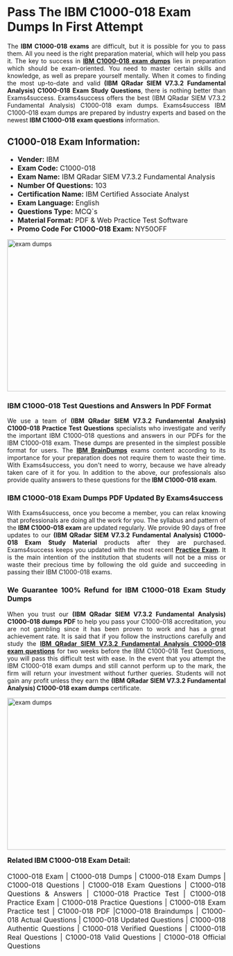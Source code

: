 <h1><strong><strong>Pass The IBM C1000-018 Exam Dumps In First Attempt</strong></strong></h1> <p style="text-align:justify">The <strong>IBM C1000-018 exams</strong> are difficult, but it is possible for you to pass them. All you need is the right preparation material, which will help you pass it. The key to success in <a href="https://www.exams4success.com/ibm/c1000-018-pdf-exam-dumps"><strong>IBM C1000-018 exam dumps</strong></a> lies in preparation which should be exam-oriented. You need to master certain skills and knowledge, as well as prepare yourself mentally. When it comes to finding the most up-to-date and valid <strong>(IBM QRadar SIEM V7.3.2 Fundamental Analysis) C1000-018 Exam Study Questions</strong>, there is nothing better than Exams4success. Exams4success offers the best (IBM QRadar SIEM V7.3.2 Fundamental Analysis) C1000-018 exam dumps. Exams4success IBM C1000-018 exam dumps are prepared by industry experts and based on the newest <strong>IBM C1000-018 exam questions</strong> information.</p> <h2><strong><strong>C1000-018 Exam Information:</strong></strong></h2> <ul> <li><span style="font-size:16px"><strong>Vender:</strong> IBM</span></li> <li><span style="font-size:16px"><strong>Exam Code:</strong> C1000-018</span></li> <li><span style="font-size:16px"><strong>Exam Name:</strong> IBM QRadar SIEM V7.3.2 Fundamental Analysis</span></li> <li><span style="font-size:16px"><strong>Number Of Questions:</strong> 103</span></li> <li><span style="font-size:16px"><strong>Certification Name:</strong> IBM Certified Associate Analyst</span></li> <li><span style="font-size:16px"><strong>Exam Language:</strong> English</span></li> <li><span style="font-size:16px"><strong>Questions Type:</strong> MCQ`s</span></li> <li><span style="font-size:16px"><strong>Material Format:</strong> PDF & Web Practice Test Software</span></li> <li><span style="font-size:16px"><strong>Promo Code For C1000-018 Exam: </strong>NY50OFF</span></li> </ul> <p><a href="https://www.exams4success.com/ibm/c1000-018-pdf-exam-dumps" rel="no-follow"><img alt="exam dumps" src="https://www.certcollections.com/uploads/content/infrist1.png" style="height:350px; width:750px" /></a></p> <h3><strong>IBM C1000-018 Test Questions and Answers In PDF Format</strong></h3> <p style="text-align:justify">We use a team of <strong>(IBM QRadar SIEM V7.3.2 Fundamental Analysis) C1000-018 Practice Test Questions</strong> specialists who investigate and verify the important IBM C1000-018 questions and answers in our PDFs for the IBM C1000-018 exam. These dumps are presented in the simplest possible format for users. The <a href="https://www.exams4success.com/ibm-exam-dumps"><strong>IBM BrainDumps</strong></a> exams content according to its importance for your preparation does not require them to waste their time. With Exams4success, you don't need to worry, because we have already taken care of it for you. In addition to the above, our professionals also provide quality answers to these questions for the<strong> IBM C1000-018 exam</strong>.</p> <h3><strong> IBM C1000-018 Exam Dumps PDF Updated By Exams4success</strong></h3> <p style="text-align:justify">With Exams4success, once you become a member, you can relax knowing that professionals are doing all the work for you. The syllabus and pattern of the <strong>IBM C1000-018 exam </strong>are updated regularly. We provide 90 days of free updates to our <strong>(IBM QRadar SIEM V7.3.2 Fundamental Analysis) C1000-018 Exam Study Material</strong> products after they are purchased. Exams4success keeps you updated with the most recent <a href="https://www.exams4success.com/"><strong>Practice Exam</strong></a>. It is the main intention of the institution that students will not be a miss or waste their precious time by following the old guide and succeeding in passing their IBM C1000-018 exams.</p> <h3 style="text-align:justify"><strong>We Guarantee 100% Refund for IBM C1000-018 Exam Study Dumps</strong></h3> <p style="text-align:justify">When you trust our <strong>(IBM QRadar SIEM V7.3.2 Fundamental Analysis) C1000-018 dumps PDF</strong> to help you pass your C1000-018 accreditation, you are not gambling since it has been proven to work and has a great achievement rate. It is said that if you follow the instructions carefully and study the <a href="https://www.exams4success.com/ibm/c1000-018-pdf-exam-dumps"><strong>IBM QRadar SIEM V7.3.2 Fundamental Analysis C1000-018 exam questions</strong></a> for two weeks before the IBM C1000-018 Test Questions, you will pass this difficult test with ease. In the event that you attempt the IBM C1000-018 exam dumps and still cannot perform up to the mark, the firm will return your investment without further queries. Students will not gain any profit unless they earn the <strong>(IBM QRadar SIEM V7.3.2 Fundamental Analysis) C1000-018 exam dumps</strong> certificate.</p> <p style="text-align:justify"><a href="https://www.exams4success.com/ibm/c1000-018-pdf-exam-dumps" rel="no-follow"><img alt="exam dumps" src="https://www.certcollections.com/uploads/content/free_demo1.png" style="height:350px; width:750px" /></a></p> <p style="text-align:justify"><span style="font-size:16px"><strong>Related IBM C1000-018 Exam Detail:</strong></span><br /> <br /> <span style="font-size:16px">C1000-018 Exam | C1000-018 Dumps | C1000-018 Exam Dumps | C1000-018 Questions | C1000-018 Exam Questions | C1000-018 Questions & Answers | C1000-018 Practice Test | C1000-018 Practice Exam | C1000-018 Practice Questions | C1000-018 Exam Practice test | C1000-018 PDF |C1000-018 Braindumps | C1000-018 Actual Questions | C1000-018 Updated Questions | C1000-018 Authentic Questions | C1000-018 Verified Questions | C1000-018 Real Questions | C1000-018 Valid Questions | C1000-018 Official Questions</span></p>
